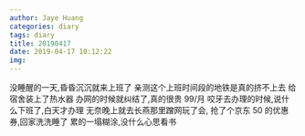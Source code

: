 ```yaml
---
author: Jaye Huang
categories: diary
tags: diary
title: 20190417
date: 2019-04-17 10:12:22
img:
---
```


没睡醒的一天,昏昏沉沉就来上班了
亲测这个上班时间段的地铁是真的挤不上去
给宿舍装上了热水器
办网的时候就纠结了,真的很贵 99/月
咬牙去办理的时候,说什么下班了,白天才办理
无奈晚上就去长燕那里蹭网玩了会,
抢了个京东 50 的优惠券,回家洗洗睡了
累的一塌糊涂,没什么心思看书
